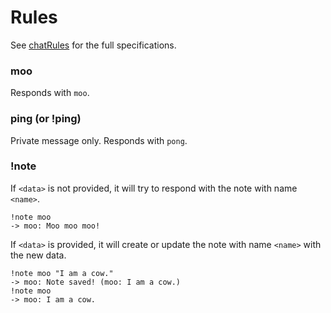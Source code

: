 # Rules

See [chatRules](https://github.com/pillowfication/moo/blob/master/src/rules/chatRules.js) for the full specifications.

### moo

Responds with `moo`.

### ping (or !ping)

Private message only. Responds with `pong`.

### !note <name> <data>

If `<data>` is not provided, it will try to respond with the note with name `<name>`.

```
!note moo
-> moo: Moo moo moo!
```

If `<data>` is provided, it will create or update the note with name `<name>` with the new data.

```
!note moo "I am a cow."
-> moo: Note saved! (moo: I am a cow.)
!note moo
-> moo: I am a cow.
```
